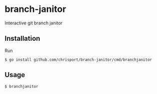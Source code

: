# branch-janitor
Interactive git branch janitor

## Installation

Run
```
$ go install github.com/chrisport/branch-janitor/cmd/branchjanitor
```

## Usage

```
$ branchjanitor
```
